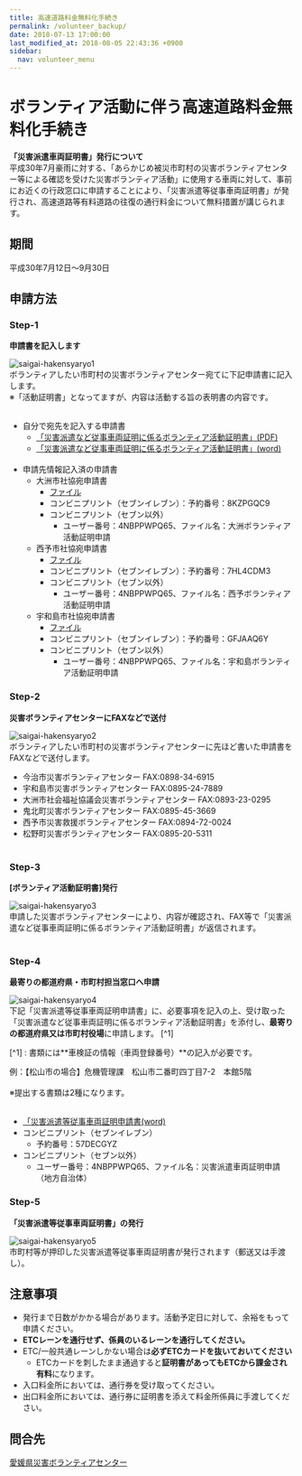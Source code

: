 ```yaml
---
title: 高速道路料金無料化手続き
permalink: /volunteer_backup/
date: 2018-07-13 17:00:00
last_modified_at: 2018-08-05 22:43:36 +0900
sidebar:
  nav: volunteer_menu
---
```



# ボランティア活動に伴う高速道路料金無料化手続き

**「災害派遣車両証明書」発行について**<br>
平成30年7月豪雨に対する、「あらかじめ被災市町村の災害ボランティアセンター等による確認を受けた災害ボランティア活動」に使用する車両に対して、事前にお近くの行政窓口に申請することにより、「災害派遣等従事車両証明書」が発行され、高速道路等有料道路の往復の通行料金について無料措置が講じられます。

## 期間

平成30年7月12日～9月30日

## 申請方法

### Step-1

**申請書を記入します**

![saigai-hakensyaryo1](/assets/images/syaryo_1.gif)<br>
ボランティアしたい市町村の災害ボランティアセンター宛てに下記申請書に記入します。<br>
※「活動証明書」となってますが、内容は活動する旨の表明書の内容です。<br><br>
- 自分で宛先を記入する申請書
  - [「災害派遣など従事車両証明に係るボランティア活動証明書」(PDF)](https://ehimesvc.jp/wp-content/uploads/2018/07/ehime_volshomei.pdf)<br>
  - [「災害派遣など従事車両証明に係るボランティア活動証明書」(word)](https://ehimesvc.jp/wp-content/uploads/2018/07/ehime_volshomei.doc)<br><br>
- 申請先情報記入済の申請書
  - 大洲市社協宛申請書
    - [ファイル](/assets/application/highway-free-application-to-ozu.docx)
    - コンビニプリント（セブンイレブン）：予約番号：8KZPGQC9
    - コンビニプリント（セブン以外）
      - ユーザー番号：4NBPPWPQ65、ファイル名：大洲ボランティア活動証明申請
  - 西予市社協宛申請書
    - [ファイル](/assets/application/highway-free-application-to-seiyo.doc)
    - コンビニプリント（セブンイレブン）：予約番号：7HL4CDM3
    - コンビニプリント（セブン以外）
      - ユーザー番号：4NBPPWPQ65、ファイル名：西予ボランティア活動証明申請
  - 宇和島市社協宛申請書
    - [ファイル](/assets/application/highway-free-application-to-uwajima.pdf)
    - コンビニプリント（セブンイレブン）：予約番号：GFJAAQ6Y
    - コンビニプリント（セブン以外）
      - ユーザー番号：4NBPPWPQ65、ファイル名：宇和島ボランティア活動証明申請


### Step-2

**災害ボランティアセンターにFAXなどで送付**

![saigai-hakensyaryo2](/assets/images/syaryo_2.gif)<br>
ボランティアしたい市町村の災害ボランティアセンターに先ほど書いた申請書をFAXなどで送付します。
- 今治市災害ボランティアセンター FAX:0898-34-6915
- 宇和島市災害ボランティアセンター FAX:0895-24-7889
- 大洲市社会福祉協議会災害ボランティアセンター FAX:0893-23-0295
- 鬼北町災害ボランティアセンター FAX:0895-45-3669
- 西予市災害救援ボランティアセンター FAX:0894-72-0024
- 松野町災害ボランティアセンター FAX:0895-20-5311
<br><br>

### Step-3

**[ボランティア活動証明書]発行**

![saigai-hakensyaryo3](/assets/images/syaryo_3.gif)<br>
申請した災害ボランティアセンターにより、内容が確認され、FAX等で「災害派遣など従事車両証明に係るボランティア活動証明書」が返信されます。
<br><br>

### Step-4

**最寄りの都道府県・市町村担当窓口へ申請**

![saigai-hakensyaryo4](/assets/images/syaryo_4.gif)<br>
下記「災害派遣等従事車両証明申請書」に、必要事項を記入の上、受け取った「災害派遣など従事車両証明に係るボランティア活動証明書」を添付し、**最寄りの都道府県又は市町村役場**に申請します。 [^1]

[^1] : 書類には**車検証の情報（車両登録番号）**の記入が必要です。



例：【松山市の場合】危機管理課　松山市二番町四丁目7-2　本館5階<br><br>
※提出する書類は2種になります。<br><br>
  - [「災害派遣等従事車両証明申請書(word)](http://www.pref.ehime.jp/h15350/gouu/documents/sinseisyo.docx)
  - コンビニプリント（セブンイレブン）
    - 予約番号：57DECGYZ
  - コンビニプリント（セブン以外）
    - ユーザー番号：4NBPPWPQ65、ファイル名：災害派遣車両証明申請（地方自治体）

### Step-5

**「災害派遣等従事車両証明書」の発行**

![saigai-hakensyaryo5](/assets/images/syaryo_5.gif)<br>
市町村等が押印した災害派遣等従事車両証明書が発行されます（郵送又は手渡し）。 

## 注意事項

- 発行まで日数がかかる場合があります。活動予定日に対して、余裕をもって申請ください。
- **ETCレーンを通行せず、係員のいるレーンを通行してください。**
- ETC/一般共通レーンしかない場合は**必ずETCカードを抜いておいてください**
  - ETCカードを刺したまま通過すると**証明書があってもETCから課金され有料**になります。
- 入口料金所においては、通行券を受け取ってください。
- 出口料金所においては、通行券に証明書を添えて料金所係員に手渡してください。

## 問合先

[愛媛県災害ボランティアセンター](https://ehimesvc.jp/)

